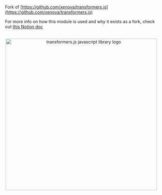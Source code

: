 Fork of [https://github.com/xenova/transformers.js](https://github.com/xenova/transformers.js)

For more info on how this module is used and why it exists as a fork, check out [this Notion doc](https://www.notion.so/penfold/Feature-Extraction-Service-dd88a60c131c487c8ee92671786e2b14)

<p align="center">
    <br/>
    <picture> 
        <source media="(prefers-color-scheme: dark)" srcset="https://github.com/xenova/transformers.js/assets/26504141/bd047e0f-aca9-4ff7-ba07-c7ca55442bc4" width="500" style="max-width: 100%;">
        <source media="(prefers-color-scheme: light)" srcset="https://github.com/xenova/transformers.js/assets/26504141/84a5dc78-f4ea-43f4-96f2-b8c791f30a8e" width="500" style="max-width: 100%;">
        <img alt="transformers.js javascript library logo" src="https://github.com/xenova/transformers.js/assets/26504141/84a5dc78-f4ea-43f4-96f2-b8c791f30a8e" width="500" style="max-width: 100%;">
    </picture>
    <br/>
</p>
